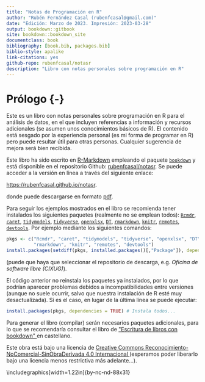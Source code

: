 ```yaml
--- 
title: "Notas de Programación en R"
author: "Rubén Fernández Casal (rubenfcasal@gmail.com)"  
date: "Edición: Marzo de 2023. Impresión: 2023-03-28"
output: bookdown::gitbook
site: bookdown::bookdown_site
documentclass: book
bibliography: [book.bib, packages.bib]
biblio-style: apalike
link-citations: yes
github-repo: rubenfcasal/notasr
description: "Libro con notas personales sobre programación en R"
---
```




# Prólogo {-}

Este es un libro con notas personales sobre programación en R para el análisis de datos, en el que incluyen referencias a información y recursos adicionales (se asumen unos conocimientos básicos de R). 
El contenido está sesgado por la experiencia personal (es mi forma de programar en R) pero puede resultar útil para otras personas.
Cualquier sugerencia de mejora será bien recibida.

Este libro ha sido escrito en [R-Markdown](http://rmarkdown.rstudio.com) empleando el paquete [`bookdown`](https://bookdown.org/yihui/bookdown/)  y está disponible en el repositorio Github: [rubenfcasal/notasr](https://github.com/rubenfcasal/notasr). 
Se puede acceder a la versión en línea a través del siguiente enlace:

<https://rubenfcasal.github.io/notasr>.

donde puede descargarse en formato [pdf](https://rubenfcasal.github.io/notasr/Notas_R.pdf).

Para seguir los ejemplos mostrados en el libro se recomienda tener instalados los siguientes paquetes (realmente no se emplean todos):
[`Rcmdr`](https://www.r-project.org), [`caret`](https://github.com/topepo/caret/), [`tidymodels`](https://tidymodels.tidymodels.org), [`tidyverse`](https://tidyverse.tidyverse.org), [`openxlsx`](https://ycphs.github.io/openxlsx/index.html), [`DT`](https://github.com/rstudio/DT), [`rmarkdown`](https://github.com/rstudio/rmarkdown), [`knitr`](https://yihui.org/knitr/), [`remotes`](https://remotes.r-lib.org), [`devtools`](https://devtools.r-lib.org/).
Por ejemplo mediante los siguientes comandos:

```r
pkgs <- c("Rcmdr", "caret", "tidymodels", "tidyverse", "openxlsx", "DT", 
          "rmarkdown", "knitr", "remotes", "devtools")
install.packages(setdiff(pkgs, installed.packages()[,"Package"]), dependencies = TRUE)
```
(puede que haya que seleccionar el repositorio de descarga, e.g. *Oficina de software libre (CIXUG)*).

El código anterior no reinstala los paquetes ya instalados, por lo que podrían aparecer problemas debidos a incompatibilidades entre versiones (aunque no suele ocurrir, salvo que nuestra instalación de R esté muy desactualizada). 
Si es el caso, en lugar de la última línea se puede ejecutar: 

```r
install.packages(pkgs, dependencies = TRUE) # Instala todos...
```

Para generar el libro (compilar) serán necesarios paquetes adicionales, 
para lo que se recomendaría consultar el libro de ["Escritura de libros con bookdown" ](https://rubenfcasal.github.io/bookdown_intro) en castellano.

Este obra está bajo una licencia de [Creative Commons Reconocimiento-NoComercial-SinObraDerivada 4.0 Internacional ](https://creativecommons.org/licenses/by-nc-nd/4.0/deed.es_ES) 
(esperamos poder liberarlo bajo una licencia menos restrictiva más adelante...).


\includegraphics[width=1.22in]{by-nc-nd-88x31} 




